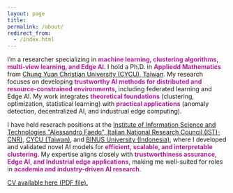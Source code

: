 ```yaml
---
layout: page
title:
permalink: /about/
redirect_from:
  - /index.html
---
```

 <!-- <img src="{{ site.baseurl }}/images/Kris.jpg" width="25%"  align="right">  
 <img src="{{ site.baseurl }}/images/Kris.jpg" style="width:25%; float: right; padding: 0px 0px 20px 20px">
 -->

I’m a researcher specializing in **<span style="color: #B31E9A;">machine learning, clustering algorithms, multi-view learning, and Edge AI</span>**. I hold a Ph.D. in **<span style="color: #B31E9A;">Appliedd Mathematics</span>** from [Chung Yuan Christian University (CYCU), Taiwan](https://eng.cycu.edu.tw). My research focuses on developing **<span style="color: #B31E9A;">trustworthy AI methods for distributed and resource-constrained environments</span>**, including federated learning and Edge AI. My work integrates **<span style="color: #B31E9A;">theoretical foundations</span>** (clustering, optimization, statistical learning) with **<span style="color: #B31E9A;">practical applications</span>** (anomaly detection, decentralized AI, and industrual edge computing).

I have held reserach positions at the [Institute of Information Science and Technologies "Alessandro Faedo", Italian National Research Council (ISTI-CNR)](https://www.isti.cnr.it/en/), [CYCU (Taiwan)](https://eng.cycu.edu.tw), and [BINUS University (Indonesia)](https://binus.ac.id), where I developed and validated novel AI models for **<span style="color: #B31E9A;">efficient, scalable, and interpretable clustering</span>**. My expertise aligns closely with **<span style="color: #B31E9A;">trustworthiness assurance, Edge AI, and Industrial edge applications</span>**, making me well-suited for roles in **<span style="color: #B31E9A;">academia and industry-driven AI research</span>**.

[CV available here (PDF file).](https://kristinap09.github.io/pdf/my_cv.pdf)

<br><br>


